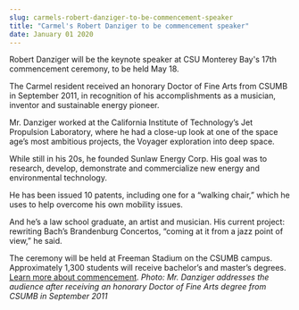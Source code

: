 ```yaml
---
slug: carmels-robert-danziger-to-be-commencement-speaker
title: "Carmel's Robert Danziger to be commencement speaker"
date: January 01 2020
---
```


<p>Robert Danziger will be the keynote speaker at CSU Monterey Bay's 17th commencement ceremony, to be held May 18.
</p><p>The Carmel resident received an honorary Doctor of Fine Arts from CSUMB in September 2011, in recognition of his accomplishments as a musician, inventor and sustainable energy pioneer.
</p><p>Mr. Danziger worked at the California Institute of Technology’s Jet Propulsion Laboratory, where he had a close-up look at one of the space age’s most ambitious projects, the Voyager exploration into deep space.
</p><p>While still in his 20s, he founded Sunlaw Energy Corp. His goal was to research, develop, demonstrate and commercialize new energy and environmental technology.
</p><p>He has been issued 10 patents, including one for a “walking chair,” which he uses to help overcome his own mobility issues.
</p><p>And he’s a law school graduate, an artist and musician. His current project: rewriting Bach’s Brandenburg Concertos, “coming at it from a jazz point of view,” he said.
</p><p>The ceremony will be held at Freeman Stadium on the CSUMB campus. Approximately 1,300 students will receive bachelor’s and master’s degrees. <a href="http://commencement.csumb.edu/commencement-home">Learn more about commencement</a>. <em>Photo: Mr. Danziger addresses the audience after receiving an honorary Doctor of Fine Arts degree from CSUMB in September 2011</em>
</p><p> 
</p>
